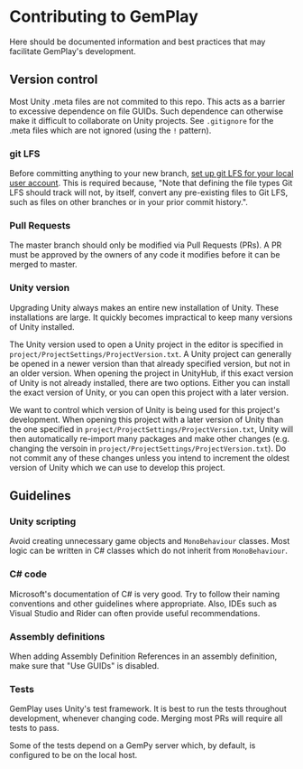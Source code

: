 # Contributing to GemPlay

Here should be documented information and best practices that may facilitate GemPlay's development.




## Version control

Most Unity .meta files are not commited to this repo.
This acts as a barrier to excessive dependence on file GUIDs.
Such dependence can otherwise make it difficult to collaborate on Unity projects.
See `.gitignore` for the .meta files which are not ignored (using the `!` pattern).


### git LFS

Before committing anything to your new branch, [set up git LFS for your local user account](https://git-lfs.github.com/).
This is required because, "Note that defining the file types Git LFS should track will not, by itself, convert any pre-existing files to Git LFS, such as files on other branches or in your prior commit history.".


### Pull Requests

The master branch should only be modified via Pull Requests (PRs).
A PR must be approved by the owners of any code it modifies before it can be merged to master.


### Unity version

Upgrading Unity always makes an entire new installation of Unity.
These installations are large.
It quickly becomes impractical to keep many versions of Unity installed.

The Unity version used to open a Unity project in the editor is specified in `project/ProjectSettings/ProjectVersion.txt`.
A Unity project can generally be opened in a newer version than that already specified version, but not in an older version.
When opening the project in UnityHub, if this exact version of Unity is not already installed, there are two options.
Either you can install the exact version of Unity, or you can open this project with a later version.

We want to control which version of Unity is being used for this project's development.
When opening this project with a later version of Unity than the one specified in `project/ProjectSettings/ProjectVersion.txt`,
Unity will then automatically re-import many packages and make other changes (e.g. changing the versoin in `project/ProjectSettings/ProjectVersion.txt`).
Do not commit any of these changes unless you intend to increment the oldest version of Unity which we can use to develop this project.




## Guidelines


### Unity scripting

Avoid creating unnecessary game objects and `MonoBehaviour` classes.
Most logic can be written in C# classes which do not inherit from `MonoBehaviour`.


### C# code

Microsoft's documentation of C# is very good.
Try to follow their naming conventions and other guidelines where appropriate.
Also, IDEs such as Visual Studio and Rider can often provide useful recommendations.


### Assembly definitions

When adding Assembly Definition References in an assembly definition, make sure that "Use GUIDs" is disabled.


### Tests

GemPlay uses Unity's test framework.
It is best to run the tests throughout development, whenever changing code.
Merging most PRs will require all tests to pass.

Some of the tests depend on a GemPy server which, by default, is configured to be on the local host.
